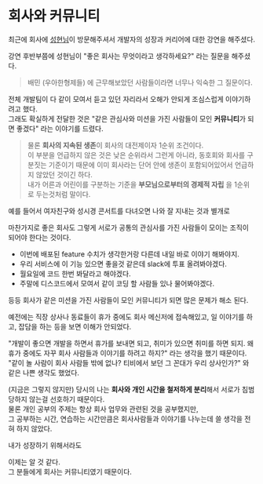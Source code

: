 # 회사와 커뮤니티

최근에 회사에 [성현님](https://www.facebook.com/sunghyun.lim.16)이 방문해주셔서 개발자의 성장과 커리어에 대한 강연을 해주셨다.  
  
강연 후반부쯤에 성현님이 "좋은 회사는 무엇이라고 생각하세요?" 라는 질문을 해주셨다.  

> 배민 (우아한형제들) 에 근무해보았던 사람들이라면 너무나 익숙한 그 질문이다.  

전체 개발팀이 다 같이 모여서 듣고 있던 자리라서 오해가 안되게 조심스럽게 이야기하려고 했다.  
그래도 확실하게 전달한 것은 "같은 관심사와 미션을 가진 사람들이 모인 **커뮤니티**가 되면 좋겠다" 라는 이야기를 드렸다.  
  
> 물론 **회사의 지속된 생존**이 회사의 대전제이자 1순위 조건이다.  
> 이 부분을 언급하지 않은 것은 낮은 순위라서 그런게 아니라, 동호회와 회사를 구분짓는 기준이기 때문에 이미 회사라는 단어 안에 생존이 포함되어있어서 언급하지 않았던 것이긴 하다.  
> 내가 어른과 어린이를 구분하는 기준을 **부모님으로부터의 경제적 자립** 을 1순위로 두는것처럼 말이다.

예를 들어서 여자친구와 성시경 콘서트를 다녀오면 
나와 잘 지내는 것과 별개로 

마찬가지로 좋은 회사도 그렇게 서로가 공통의 관심사를 가진 사람들이 모이는 조직이 되어야 한다는 것이다.  
  
* 이번에 배포된 feature 수치가 생각한거랑 다른데 내일 바로 이야기 해봐야지.
* 우리 서비스에 이 기능 있으면 좋을것 같은데 slack에 투표 올려봐야겠다.
* 월요일에 코드 한번 봐달라고 해야겠다.
* 주말에 디스코드에서 모여서 같이 코딩 할 사람들 있나 물어봐야겠다.

등등 회사가 같은 미션을 가진 사람들이 모인 커뮤니티가 되면 많은 문제가 해소 된다.  



예전에는 직장 상사나 동료들이 휴가 중에도 회사 메신저에 접속해있고, 일 이야기를 하고, 잡담을 하는 등을 보면 이해가 안되었다.  
  
"개발이 좋으면 개발을 하면서 휴가를 보내면 되고, 취미가 있으면 취미를 하면 되지. 왜 휴가 중에도 자꾸 회사 사람들과 이야기를 하려고 하지?" 라는 생각을 했기 때문이다.  
"같이 놀 사람이 회사 사람들 밖에 없나? 티비에서 보던 그 꼰대가 우리 상사인가?" 와 같은 나쁜 생각도 했었다.  
  
(지금은 그렇지 않지만) 당시의 나는 **회사와 개인 시간을 철저하게 분리**해서 서로가 침범 당하지 않는걸 선호하기 때문이다.  
물론 개인 공부의 주제는 항상 회사 업무와 관련된 것을 공부했지만,  
그 공부하는 시간, 연습하는 시간만큼은 회사사람들과 이야기를 나누는데 쓸 생각을 전혀 하지 않았다.  


내가 성장하기 위해서라도 
  
이제는 알 것 같다.  
그 분들에게 회사는 커뮤니티였기 때문이다.  


